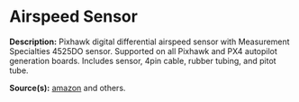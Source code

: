 # Airspeed Sensor #
**Description:** Pixhawk digital differential airspeed sensor with Measurement Specialties 4525DO sensor. Supported on all Pixhawk and PX4 autopilot generation boards. Includes sensor, 4pin cable, rubber tubing, and pitot tube.

**Source(s):**
[amazon](https://www.amazon.com/HolyBro-Air-Speed-Sensor/dp/B07FN6615W) and others.
